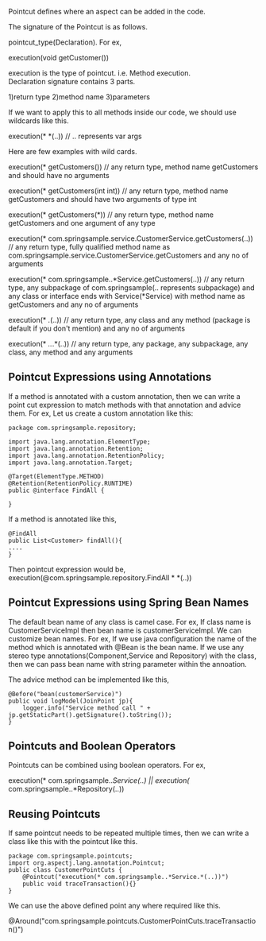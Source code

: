 Pointcut defines where an aspect can be added in the code. 

The signature of the Pointcut is as follows.

pointcut_type(Declaration). For ex,

execution(void getCustomer()) 

execution is the type of pointcut. i.e. Method execution. <br/>
Declaration signature contains 3 parts. 

1)return type
2)method name
3)parameters

If we want to apply this to all methods inside our code, we should use wildcards like this.

execution(* *(..)) // .. represents var args

Here are few examples with wild cards.

execution(* getCustomers()) // any return type, method name getCustomers and should have no arguments

execution(* getCustomers(int int)) // any return type, method name getCustomers and should have two arguments of type int

execution(* getCustomers(*)) // any return type, method name getCustomers and one argument of any type

execution(* com.springsample.service.CustomerService.getCustomers(..)) // any return type, fully qualified method name as com.springsample.service.CustomerService.getCustomers and any no of arguments

execution(* com.springsample..*Service.getCustomers(..)) // any return type, any subpackage of com.springsample(.. represents subpackage) and any class or interface ends with Service(*Service) with method name as getCustomers and any no of arguments

execution(* *.*(..)) // any return type, any class and any method (package is default if you don't mention) and any no of arguments

execution(* *..*.*(..)) // any return type, any package, any subpackage, any class, any method and any arguments

Pointcut Expressions using Annotations
--------------------------------------
If a method is annotated with a custom annotation, then we can write a point cut expression to match methods with that annotation and advice them.
For ex, Let us create a custom annotation like this:

	package com.springsample.repository;
	
	import java.lang.annotation.ElementType;
	import java.lang.annotation.Retention;
	import java.lang.annotation.RetentionPolicy;
	import java.lang.annotation.Target;
	
	@Target(ElementType.METHOD)
	@Retention(RetentionPolicy.RUNTIME)
	public @interface FindAll {
	
	}

If a method is annotated like this,

	@FindAll
	public List<Customer> findAll(){
	....
	}

Then pointcut expression would be,
	execution(@com.springsample.repository.FindAll * *(..))

Pointcut Expressions using Spring Bean Names
--------------------------------------------

The default bean name of any class is camel case. For ex, If class name is CustomerServiceImpl then bean name is customerServiceImpl. We can customize bean names. For ex, 
If we use java configuration the name of the method which is annotated with @Bean is the bean name.
If we use any stereo type annotations(Component,Service and Repository) with the class, then we can pass bean name with string parameter within the annoation.   

The advice method can be implemented like this,

	@Before("bean(customerService)")
	public void logModel(JoinPoint jp){
		logger.info("Service method call " + jp.getStaticPart().getSignature().toString());
	}
 
Pointcuts and Boolean Operators
-------------------------------

Pointcuts can be combined using boolean operators. For ex,

execution(* com.springsample..*Service(..) || execution(* com.springsample..*Repository(..))

Reusing Pointcuts
-----------------
If same pointcut needs to be repeated multiple times, then we can write a class like this with the pointcut like this.

	package com.springsample.pointcuts;
	import org.aspectj.lang.annotation.Pointcut;
	public class CustomerPointCuts {
		@Pointcut("execution(* com.springsample..*Service.*(..))")
		public void traceTransaction(){}
	}

We can use the above defined point any where required like this.

@Around("com.springsample.pointcuts.CustomerPointCuts.traceTransaction()")





